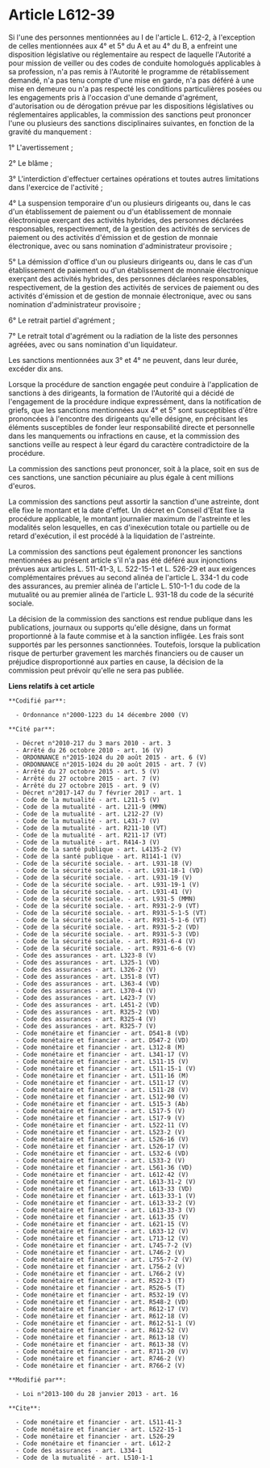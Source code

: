 # Article L612-39

Si l'une des personnes mentionnées au I de l'article L. 612-2, à l'exception de celles mentionnées aux 4° et 5° du A et au 4°
du B, a enfreint une disposition législative ou réglementaire au respect de laquelle l'Autorité a pour mission de veiller ou
des codes de conduite homologués applicables à sa profession, n'a pas remis à l'Autorité le programme de rétablissement
demandé, n'a pas tenu compte d'une mise en garde, n'a pas déféré à une mise en demeure ou n'a pas respecté les conditions
particulières posées ou les engagements pris à l'occasion d'une demande d'agrément, d'autorisation ou de dérogation prévue
par les dispositions législatives ou réglementaires applicables, la commission des sanctions peut prononcer l'une ou
plusieurs des sanctions disciplinaires suivantes, en fonction de la gravité du manquement : 

1° L'avertissement ; 

2° Le blâme ; 

3° L'interdiction d'effectuer certaines opérations et toutes autres limitations dans l'exercice de l'activité ; 

4° La suspension temporaire d'un ou plusieurs dirigeants ou, dans le cas d'un établissement de paiement ou d'un établissement
de monnaie électronique exerçant des activités hybrides, des personnes déclarées responsables, respectivement, de la gestion
des activités de services de paiement ou des activités d'émission et de gestion de monnaie électronique, avec ou sans
nomination d'administrateur provisoire ; 

5° La démission d'office d'un ou plusieurs dirigeants ou, dans le cas d'un établissement de paiement ou d'un établissement de
monnaie électronique exerçant des activités hybrides, des personnes déclarées responsables, respectivement, de la gestion des
activités de services de paiement ou des activités d'émission et de gestion de monnaie électronique, avec ou sans nomination
d'administrateur provisoire ; 

6° Le retrait partiel d'agrément ; 

7° Le retrait total d'agrément ou la radiation de la liste des personnes agréées, avec ou sans nomination d'un liquidateur. 

Les sanctions mentionnées aux 3° et 4° ne peuvent, dans leur durée, excéder dix ans. 

Lorsque la procédure de sanction engagée peut conduire à l'application de sanctions à des dirigeants, la formation de
l'Autorité qui a décidé de l'engagement de la procédure indique expressément, dans la notification de griefs, que les
sanctions mentionnées aux 4° et 5° sont susceptibles d'être prononcées à l'encontre des dirigeants qu'elle désigne, en
précisant les éléments susceptibles de fonder leur responsabilité directe et personnelle dans les manquements ou infractions
en cause, et la commission des sanctions veille au respect à leur égard du caractère contradictoire de la procédure. 

La commission des sanctions peut prononcer, soit à la place, soit en sus de ces sanctions, une sanction pécuniaire au plus
égale à cent millions d'euros. 

La commission des sanctions peut assortir la sanction d'une astreinte, dont elle fixe le montant et la date d'effet. Un
décret en Conseil d'Etat fixe la procédure applicable, le montant journalier maximum de l'astreinte et les modalités selon
lesquelles, en cas d'inexécution totale ou partielle ou de retard d'exécution, il est procédé à la liquidation de
l'astreinte. 

La commission des sanctions peut également prononcer les sanctions mentionnées au présent article s'il n'a pas été déféré aux
injonctions prévues aux articles L. 511-41-3, L. 522-15-1 et L. 526-29 et aux exigences complémentaires prévues au second
alinéa de l'article L. 334-1 du code des assurances, au premier alinéa de l'article L. 510-1-1 du code de la mutualité ou au
premier alinéa de l'article L. 931-18 du code de la sécurité sociale. 

La décision de la commission des sanctions est rendue publique dans les publications, journaux ou supports qu'elle désigne,
dans un format proportionné à la faute commise et à la sanction infligée. Les frais sont supportés par les personnes
sanctionnées. Toutefois, lorsque la publication risque de perturber gravement les marchés financiers ou de causer un
préjudice disproportionné aux parties en cause, la décision de la commission peut prévoir qu'elle ne sera pas publiée.

**Liens relatifs à cet article**

	**Codifié par**:

	  - Ordonnance n°2000-1223 du 14 décembre 2000 (V)

	**Cité par**:

	  - Décret n°2010-217 du 3 mars 2010 - art. 3
	  - Arrêté du 26 octobre 2010 - art. 16 (V)
	  - ORDONNANCE n°2015-1024 du 20 août 2015 - art. 6 (V)
	  - ORDONNANCE n°2015-1024 du 20 août 2015 - art. 7 (V)
	  - Arrêté du 27 octobre 2015 - art. 5 (V)
	  - Arrêté du 27 octobre 2015 - art. 7 (V)
	  - Arrêté du 27 octobre 2015 - art. 9 (V)
	  - Décret n°2017-147 du 7 février 2017 - art. 1
	  - Code de la mutualité - art. L211-5 (V)
	  - Code de la mutualité - art. L211-9 (MMN)
	  - Code de la mutualité - art. L212-27 (V)
	  - Code de la mutualité - art. L431-7 (V)
	  - Code de la mutualité - art. R211-10 (VT)
	  - Code de la mutualité - art. R211-17 (VT)
	  - Code de la mutualité - art. R414-3 (V)
	  - Code de la santé publique - art. L4135-2 (V)
	  - Code de la santé publique - art. R1141-1 (V)
	  - Code de la sécurité sociale. - art. L931-18 (V)
	  - Code de la sécurité sociale. - art. L931-18-1 (VD)
	  - Code de la sécurité sociale. - art. L931-19 (V)
	  - Code de la sécurité sociale. - art. L931-19-1 (V)
	  - Code de la sécurité sociale. - art. L931-41 (V)
	  - Code de la sécurité sociale. - art. L931-5 (MMN)
	  - Code de la sécurité sociale. - art. R931-2-9 (VT)
	  - Code de la sécurité sociale. - art. R931-5-1-5 (VT)
	  - Code de la sécurité sociale. - art. R931-5-1-6 (VT)
	  - Code de la sécurité sociale. - art. R931-5-2 (VD)
	  - Code de la sécurité sociale. - art. R931-5-3 (VD)
	  - Code de la sécurité sociale. - art. R931-6-4 (V)
	  - Code de la sécurité sociale. - art. R931-6-6 (V)
	  - Code des assurances - art. L323-8 (V)
	  - Code des assurances - art. L325-1 (VD)
	  - Code des assurances - art. L326-2 (V)
	  - Code des assurances - art. L351-8 (VT)
	  - Code des assurances - art. L363-4 (VD)
	  - Code des assurances - art. L370-4 (V)
	  - Code des assurances - art. L423-7 (V)
	  - Code des assurances - art. L451-2 (VD)
	  - Code des assurances - art. R325-2 (VD)
	  - Code des assurances - art. R325-4 (V)
	  - Code des assurances - art. R325-7 (V)
	  - Code monétaire et financier - art. D541-8 (VD)
	  - Code monétaire et financier - art. D547-2 (VD)
	  - Code monétaire et financier - art. L312-8 (M)
	  - Code monétaire et financier - art. L341-17 (V)
	  - Code monétaire et financier - art. L511-15 (V)
	  - Code monétaire et financier - art. L511-15-1 (V)
	  - Code monétaire et financier - art. L511-16 (M)
	  - Code monétaire et financier - art. L511-17 (V)
	  - Code monétaire et financier - art. L511-28 (V)
	  - Code monétaire et financier - art. L512-90 (V)
	  - Code monétaire et financier - art. L515-3 (Ab)
	  - Code monétaire et financier - art. L517-5 (V)
	  - Code monétaire et financier - art. L517-9 (V)
	  - Code monétaire et financier - art. L522-11 (V)
	  - Code monétaire et financier - art. L523-2 (V)
	  - Code monétaire et financier - art. L526-16 (V)
	  - Code monétaire et financier - art. L526-17 (V)
	  - Code monétaire et financier - art. L532-6 (VD)
	  - Code monétaire et financier - art. L533-2 (V)
	  - Code monétaire et financier - art. L561-36 (VD)
	  - Code monétaire et financier - art. L612-42 (V)
	  - Code monétaire et financier - art. L613-31-2 (V)
	  - Code monétaire et financier - art. L613-33 (VD)
	  - Code monétaire et financier - art. L613-33-1 (V)
	  - Code monétaire et financier - art. L613-33-2 (V)
	  - Code monétaire et financier - art. L613-33-3 (V)
	  - Code monétaire et financier - art. L613-35 (V)
	  - Code monétaire et financier - art. L621-15 (V)
	  - Code monétaire et financier - art. L633-12 (V)
	  - Code monétaire et financier - art. L713-12 (V)
	  - Code monétaire et financier - art. L745-7-2 (V)
	  - Code monétaire et financier - art. L746-2 (V)
	  - Code monétaire et financier - art. L755-7-2 (V)
	  - Code monétaire et financier - art. L756-2 (V)
	  - Code monétaire et financier - art. L766-2 (V)
	  - Code monétaire et financier - art. R522-3 (T)
	  - Code monétaire et financier - art. R526-5 (T)
	  - Code monétaire et financier - art. R532-19 (V)
	  - Code monétaire et financier - art. R548-2 (VD)
	  - Code monétaire et financier - art. R612-17 (V)
	  - Code monétaire et financier - art. R612-18 (V)
	  - Code monétaire et financier - art. R612-51-1 (V)
	  - Code monétaire et financier - art. R612-52 (V)
	  - Code monétaire et financier - art. R613-18 (V)
	  - Code monétaire et financier - art. R613-38 (V)
	  - Code monétaire et financier - art. R711-20 (V)
	  - Code monétaire et financier - art. R746-2 (V)
	  - Code monétaire et financier - art. R766-2 (V)

	**Modifié par**:

	  - Loi n°2013-100 du 28 janvier 2013 - art. 16

	**Cite**:

	  - Code monétaire et financier - art. L511-41-3
	  - Code monétaire et financier - art. L522-15-1
	  - Code monétaire et financier - art. L526-29
	  - Code monétaire et financier - art. L612-2
	  - Code des assurances - art. L334-1
	  - Code de la mutualité - art. L510-1-1
